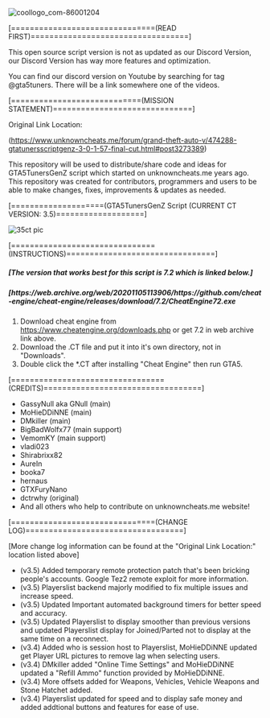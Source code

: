 ![coollogo_com-86001204](https://user-images.githubusercontent.com/121238089/215266662-298b1de1-e38d-4a27-9e22-4cd2bce23735.png)

[===============================(READ FIRST)==================================]

This open source script version is not as updated as our Discord Version, our Discord Version has way more features and optimization.

You can find our discord version on Youtube by searching for tag @gta5tuners. There will be a link somewhere one of the videos.

[============================(MISSION STATEMENT)==============================]

Original Link Location: 

(https://www.unknowncheats.me/forum/grand-theft-auto-v/474288-gtatunersscriptgenz-3-0-1-57-final-cut.html#post3273389)

This repository will be used to distribute/share code and ideas for GTA5TunersGenZ script which started on unknowncheats.me years ago.
This repository was created for contributors, programmers and users to be able to make changes, fixes, improvements & updates as needed.

[====================(GTA5TunersGenZ Script (CURRENT CT VERSION: 3.5)===================]

![35ct pic](https://user-images.githubusercontent.com/121238089/215269685-99fb7326-c929-4e38-801c-5f284ded47af.PNG)

[===============================(INSTRUCTIONS)================================]

<h5>[The version that works best for this script is 7.2 which is linked below.]</h5>
<h5>[https://web.archive.org/web/20201105113906/https://github.com/cheat-engine/cheat-engine/releases/download/7.2/CheatEngine72.exe</h5>

1. Download cheat engine from https://www.cheatengine.org/downloads.php or get 7.2 in web archive link above.
2. Download the .CT file and put it into it's own directory, not in "Downloads".
3. Double click the *.CT after installing "Cheat Engine" then run GTA5.

[=================================(CREDITS)==================================]

- GassyNull aka GNull (main)
- MoHieDDiNNE (main)
- DMkiller (main)
- BigBadWolfx77 (main support)
- VemomKY (main support)
- vladi023
- Shirabrixx82
- AureIn
- booka7
- hernaus
- GTXFuryNano
- dctrwhy (original)
- And all others who help to contribute on unknowncheats.me website!

[===============================(CHANGE LOG)==================================]

[More change log information can be found at the "Original Link Location:" location listed above]

- (v3.5) Added temporary remote protection patch that's been bricking people's accounts. Google Tez2 remote exploit for more information.
- (v3.5) Playerslist backend majorly modified to fix multiple issues and increase speed.
- (v3.5) Updated Important automated background timers for better speed and accuracy.
- (v3.5) Updated Playerslist to display smoother than previous versions and updated Playerslist display for Joined/Parted not to display at the same time on a reconnect.
- (v3.4) Added who is session host to Playerslist, MoHieDDiNNE updated get Player URL pictures to remove lag when selecting users.
- (v3.4) DMkiller added "Online Time Settings" and MoHieDDiNNE updated a "Refill Ammo" function provided by MoHieDDiNNE.
- (v3.4) More offsets added for Weapons, Vehicles, Vehicle Weapons and Stone Hatchet added.
- (v3.4) Playerslist updated for speed and to display safe money and added addtional buttons and features for ease of use.
